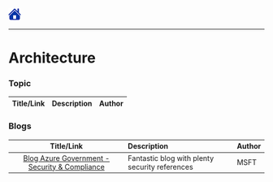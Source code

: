 [![Home](/src/home.png)](README.md)
___
# Architecture


### Topic
| Title/Link | Description | Author |
| :--------: | :---------- | :----- |



### Blogs
|                                        Title/Link                                         | Description                                    | Author |
| :---------------------------------------------------------------------------------------: | :--------------------------------------------- | :----- |
| [Blog Azure Government - Security & Compliance](https://devblogs.microsoft.com/azuregov/) | Fantastic blog with plenty security references | MSFT   |

